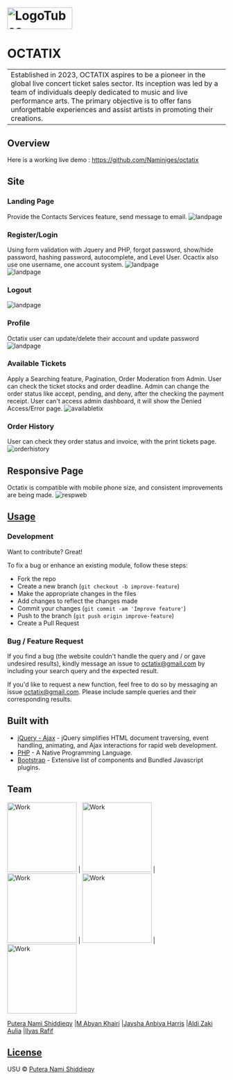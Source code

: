 # <img height="50px" width="150px" src="images/octatix-logo.png" alt="LogoTubes">
# OCTATIX
<table>
<tr>
<td>
  Established in 2023, OCTATIX aspires to be a pioneer in the global live concert ticket sales sector. Its inception was led by a team of individuals deeply dedicated to music and live performance arts. The primary objective is to offer fans unforgettable experiences and assist artists in promoting their creations.
</td>
</tr>
</table>


## Overview
Here is a working live demo :  https://github.com/Naminiges/octatix


## Site

### Landing Page
Provide the Contacts Services feature, send message to email.
<img src="images/landpage.jpg" class="img-responsive" alt="landpage">

### Register/Login
Using form validation with Jquery and PHP, forgot password, show/hide password, hashing password, autocomplete, and Level User.
Ocactix also use one username, one account system.
<img src="images/register.jpg" class="img-responsive" alt="landpage"><br>
<img src="images/login.jpg" class="img-responsive" alt="landpage">

### Logout
<img src="images/logout.jpg" class="img-responsive" alt="landpage">

### Profile
Octatix user can update/delete their account and update password
<img src="images/profile.jpg" class="img-responsive" alt="landpage">

### Available Tickets
Apply a Searching feature, Pagination, Order Moderation from Admin. User can check the ticket stocks and order deadline. Admin can change the order status like accept, pending, and deny, after the checking the payment receipt. User can't access admin dashboard, it will show the Denied Access/Error page.
<img src="images/availabletix.jpg" class="img-responsive" alt="availabletix">

### Order History
User can check they order status and invoice, with the print tickets page.
<img src="images/orderhistory.jpg" class="img-responsive" alt="orderhistory">

## Responsive Page
Octatix is compatible with mobile phone size, and consistent improvements are being made.
<img src="images/respweb.jpg" class="img-responsive" alt="respweb">


## [Usage](https://iharsh234.github.io/WebApp/) 

### Development
Want to contribute? Great!

To fix a bug or enhance an existing module, follow these steps:

- Fork the repo
- Create a new branch (`git checkout -b improve-feature`)
- Make the appropriate changes in the files
- Add changes to reflect the changes made
- Commit your changes (`git commit -am 'Improve feature'`)
- Push to the branch (`git push origin improve-feature`)
- Create a Pull Request 

### Bug / Feature Request

If you find a bug (the website couldn't handle the query and / or gave undesired results), kindly message an issue to octatix@gmail.com by including your search query and the expected result.

If you'd like to request a new function, feel free to do so by messaging an issue octatix@gmail.com. Please include sample queries and their corresponding results.


## Built with 

- [jQuery - Ajax](http://www.w3schools.com/jquery/jquery_ref_ajax.asp) - jQuery simplifies HTML document traversing, event handling, animating, and Ajax interactions for rapid web development.
- [PHP](https://www.w3schools.com/php/) - A Native Programming Language.
- [Bootstrap](http://getbootstrap.com/) - Extensive list of components and  Bundled Javascript plugins.

## Team

<img src="images/nami-bg.png" class="img-responsive" alt="Work" style="width: 160px;"> | <img src="images/abyan-bg.png" class="img-responsive" alt="Work" style="width: 160px;"> | <img src="images/eja-bg.png" class="img-responsive" alt="Work" style="width: 160px;"> | <img src="images/zaki-bg.png" class="img-responsive" alt="Work" style="width: 160px;"> | <img src="images/ilyas-bg.png" class="img-responsive" alt="Work" style="width: 160px;">

[Putera Nami Shiddieqy](https://github.com/naminiges) |[M Abyan Khairi](https://github.com/naminiges) |[Jaysha Anbiya Harris](https://github.com/naminiges) |[Aldi Zaki Aulia](https://github.com/naminiges) |[Ilyas Rafif](https://github.com/naminiges)

## [License](https://github.com/iharsh234/WebApp/blob/master/LICENSE.md)

USU © [Putera Nami Shiddieqy](https://github.com/naminiges)

